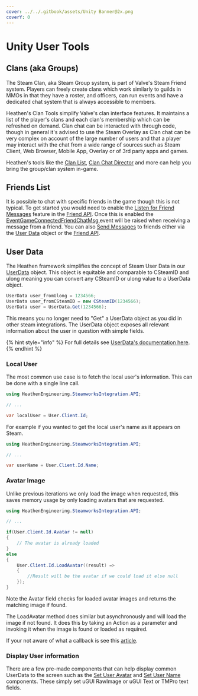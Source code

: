```yaml
---
cover: ../../.gitbook/assets/Unity Banner@2x.png
coverY: 0
---
```


# Unity User Tools

## Clans (aka Groups)

The Steam Clan, aka Steam Group system, is part of Valve's Steam Friend system. Players can freely create clans which work similarly to guilds in MMOs in that they have a roster, and officers, can run events and have a dedicated chat system that is always accessible to members.

Heathen's Clan Tools simplify Valve's clan interface features. It maintains a list of the player's clans and each clan's membership which can be refreshed on demand. Clan chat can be interacted with through code, though in general it's advised to use the Steam Overlay as Clan chat can be very complex on account of the large number of users and that a player may interact with the chat from a wide range of sources such as Steam Client, Web Browser, Mobile App, Overlay or of 3rd party apps and games.

Heathen's tools like the [Clan List](../../toolkit-for-steamworks-sdk/unity/ui-components/clan-list.md), [Clan Chat Director](../../toolkit-for-steamworks-sdk/unity/ui-components/clan-chat-director.md) and more can help you bring the group/clan system in-game.

## Friends List

It is possible to chat with specific friends in the game though this is not typical. To get started you would need to enable the [Listen for Friend Messages](../../toolkit-for-steamworks-sdk/unity/api/friends.client.md#setlistenforfriendsmessages) feature in the [Friend API](../../toolkit-for-steamworks-sdk/unity/api/friends.client.md). Once this is enabled the [EventGameConnectedFriendChatMsg ](../../toolkit-for-steamworks-sdk/unity/api/friends.client.md#game-connected-friend-chat-msg)event will be raised when receiving a message from a friend. You can also [Send Messages](../../toolkit-for-steamworks-sdk/unity/classes-and-structs/user-data.md#sendmessage) to friends either via the [User Data](../../toolkit-for-steamworks-sdk/unity/classes-and-structs/user-data.md) object or the [Friend API](../../toolkit-for-steamworks-sdk/unity/api/friends.client.md).

## User Data

The Heathen framework simplifies the concept of Steam User Data in our [UserData](../../toolkit-for-steamworks-sdk/unity/classes-and-structs/user-data.md) object. This object is equitable and comparable to CSteamID and ulong meaning you can convert any CSteamID or ulong value to a UserData object.

```csharp
UserData user_fromUlong = 1234566;
UserData user_fromCSteamID = new CSteamID(1234566);
UserData user = UserData.Get(1234566);
```

This means you no longer need to "Get" a UserData object as you did in other steam integrations. The UserData object exposes all relevant information about the user in question with simple fields.&#x20;

{% hint style="info" %}
For full details see [UserData's documentation here](../../toolkit-for-steamworks-sdk/unity/classes-and-structs/user-data.md).
{% endhint %}

### Local User

The most common use case is to fetch the local user's information. This can be done with a single line call.

```csharp
using HeathenEngineering.SteamworksIntegration.API;

// ...

var localUser = User.Client.Id;
```

For example if you wanted to get the local user's name as it appears on Steam.

```csharp
using HeathenEngineering.SteamworksIntegration.API;

// ...

var userName = User.Client.Id.Name;
```

### Avatar Image

Unlike previous iterations we only load the image when requested, this saves memory usage by only loading avatars that are requested.

```csharp
using HeathenEngineering.SteamworksIntegration.API;

// ...

if(User.Client.Id.Avatar != null)
{    
    // The avatar is already loaded
}
else
{
    User.Client.Id.LoadAvatar((result) => 
    {
        //Result will be the avatar if we could load it else null
    });
}
```

Note the Avatar field checks for loaded avatar images and returns the matching image if found.

The LoadAvatar method does similar but asynchronously and will load the image if not found. It does this by taking an Action as a parameter and invoking it when the image is found or loaded as required.

If your not aware of what a callback is see this [article](../../company/development/lambda-expressions.md#callbacks).

### Display User information

There are a few pre-made components that can help display common UserData to the screen such as the [Set User Avatar](../../toolkit-for-steamworks-sdk/unity/ui-components/set-user-avatar.md) and [Set User Name](../../toolkit-for-steamworks-sdk/unity/ui-components/set-user-name.md) components. These simply set uGUI RawImage or uGUI Text or TMPro text fields.&#x20;
